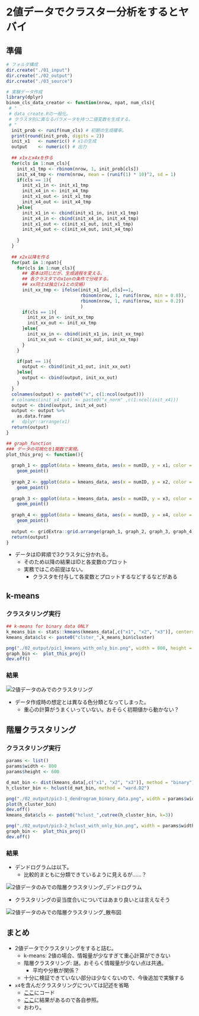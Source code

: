 # 2値データでクラスター分析をするとヤバイ

## 準備
```r
# フォルダ構成
dir.create("./01_input")
dir.create("./02_output")
dir.create("./03_source")

# 実験データ作成
library(dplyr)
binom_cls_data_creator <- function(nrow, npat, num_cls){
 # "
 # data_create.Rの一般化。
 # クラスタ別に異なるパラメータを持つ二値変数を生成する。
 # "
  init_prob <- runif(num_cls) # 初期の生成確率。
  print(round(init_prob, digits = 2))
  init_x1   <- numeric() # x1の生成
  output    <- numeric() # 出力
  
  ## x1xとx4xを作る
  for(cls in 1:num_cls){
    init_x1_tmp <- rbinom(nrow, 1, init_prob[cls])
    init_x4_tmp <- rnorm(nrow, mean = (runif(1) * 10)^2, sd = 1)
    if(cls == 1){
      init_x1_in <- init_x1_tmp
      init_x4_in <- init_x4_tmp
      init_x1_out <- init_x1_tmp
      init_x4_out <- init_x4_tmp
    }else{
      init_x1_in <- cbind(init_x1_in, init_x1_tmp)
      init_x4_in <- cbind(init_x4_in, init_x4_tmp)
      init_x1_out <- c(init_x1_out, init_x1_tmp)
      init_x4_out <- c(init_x4_out, init_x4_tmp)
      
    }
  }
  
  ## x2x以降を作る
  for(pat in 1:npat){
    for(cls in 1:num_cls){
      ## 基本は同じだが、生成過程を変える。
      ## 各クラスタでのx1onの条件で分岐する。
      ## xx同士は独立(x1との交絡)
      init_xx_tmp <- ifelse(init_x1_in[,cls]==1,
                            rbinom(nrow, 1, runif(nrow, min = 0.8)),
                            rbinom(nrow, 1, runif(nrow, min = 0.2))
                            )
      if(cls == 1){
        init_xx_in <- init_xx_tmp
        init_xx_out <- init_xx_tmp
      }else{
        init_xx_in <- cbind(init_x1_in, init_xx_tmp)
        init_xx_out <- c(init_xx_out, init_xx_tmp)
      } 
    }

    if(pat == 1){
      output <- cbind(init_x1_out, init_xx_out)
    }else{
      output <- cbind(output, init_xx_out)
    }
  }
  colnames(output) <- paste0("x", c(1:ncol(output)))
  # colnames(init_x4_out) <- paste0("x_norm" ,c(1:ncol(init_x4)))
  output <- cbind(output, init_x4_out)
  output <- output %>%
    as.data.frame
  #   dplyr::arrange(x1)
  return(output)
}

## graph_function
### データの可視化を1関数で実現。
plot_this_proj <- function(){
  
  graph_1 <- ggplot(data = kmeans_data, aes(x = numID, y = x1, color = cls)) +
    geom_point()
  
  graph_2 <- ggplot(data = kmeans_data, aes(x = numID, y = x2, color = cls)) +
    geom_point()
  
  graph_3 <- ggplot(data = kmeans_data, aes(x = numID, y = x3, color = cls)) +
    geom_point()
  
  graph_4 <- ggplot(data = kmeans_data, aes(x = numID, y = x4, color = cls)) +
    geom_point()
  
  output <- gridExtra::grid.arrange(graph_1, graph_2, graph_3, graph_4)
  return(output)
}

```

- データはID昇順で3クラスタに分かれる。
  - そのため以降の結果はIDと各変数のプロット
  - 実務ではこの前提はない。
    - クラスタを付与して各変数とプロットするなどするなどがある

## k-means

### クラスタリング実行
```r
## k-means for binary data ONLY
k_means_bin <- stats::kmeans(kmeans_data[,c("x1", "x2", "x3")], centers = 3, iter.max = 20000)
kmeans_data$cls <- paste0("clster_",k_means_bin$cluster)

png("./02_output/pic1_kmeans_with_only_bin.png", width = 800, height = 600)
graph_bin <-  plot_this_proj()
dev.off()
```

### 結果

![2値データのみでのクラスタリング](./02_output/pic1_kmeans_with_only_bin.png)

- データ作成時の想定とは異なる色分類となってしまった。
  - 重心の計算がうまくいっていない。おそらく初期値から動かない？

## 階層クラスタリング

### クラスタリング実行
```r
params <- list()
params$width <- 800
params$height <- 600

d_mat_bin <- dist(kmeans_data[,c("x1", "x2", "x3")], method = "binary")
h_cluster_bin <- hclust(d_mat_bin, method = "ward.D2")

png("./02_output/pic3-1_dendrogram_binary_data.png", width = params$width, height = params$height)
plot(h_cluster_bin)
dev.off()
kmeans_data$cls <- paste0("hclust_",cutree(h_cluster_bin, k=3))

png("./02_output/pic3-2_hclust_with_only_bin.png", width = params$width, height = params$height)
graph_bin <-  plot_this_proj()
dev.off()

```

### 結果
- デンドログラムは以下。
  - 比較的まともに分類できているように見えるが……？

![2値データのみでの階層クラスタリング_デンドログラム](./02_output/pic3-1_dendrogram_binary_data.png)

- クラスタリングの妥当度合いについてはあまり良いとは言えなそう

![2値データのみでの階層クラスタリング_散布図](./02_output/pic3-2_hclust_with_only_bin.png)


## まとめ
- 2値データでクラスタリングをすると詰む。
  - k-means: 2値の場合、情報量が少なすぎて重心計算ができない
  - 階層クラスタリング: 謎。おそらく情報量が少ない点は共通。
    - 平均や分散が関係？
  - 十分に検証できていない部分は少なくないので、今後追加で実験する
- `x4`を含んだクラスタリングについては記述を省略
  - [ここ](./03_source)にコード
  - [ここ](./02_output)に結果があるので各自参照。
  - おわり。

